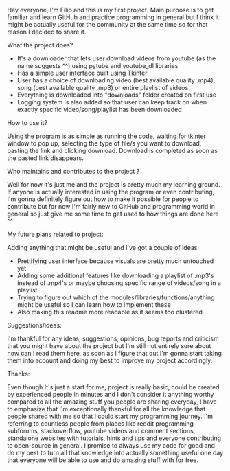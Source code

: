 Hey everyone, I'm Filip and this is my first project. Main purpose is to get familiar and learn GitHub and practice programming in general but I think it might be actually useful for the community at the same time so for that reason I decided to share it.



What the project does?

- It's a downloader that lets user download videos from youtube (as the name suggests ^^) using pytube and youtube_dl libraries
- Has a simple user interface built using Tkinter
- User has a choice of downloading video (best available quality .mp4), song (best available quality .mp3) or entire playlist of videos
- Everything is downloaded into "downloads" folder created on first use
- Logging system is also added so that user can keep track on when exactly specific video/song/playlist has been downloaded



How to use it?

Using the program is as simple as running the code, waiting for tkinter window to pop up, selecting the type of file/s you want to download, pasting the link and clicking download. Download is completed as soon as the pasted link disappears.



Who maintains and contributes to the project ?

Well for now it's just me and the project is pretty much my learning ground. If anyone is actually interested in using the program or even contributing, I'm gonna definitely figure out how to make it possible for people to contribute but for now I'm fairly new to GitHub and programming world in general so just give me some time to get used to how things are done here ^^


My future plans related to project:

Adding anything that might be useful and I've got a couple of ideas:
- Prettifying user interface because visuals are pretty much untouched yet
- Adding some additional features like downloading a playlist of .mp3's instead of .mp4's or maybe choosing specific range of videos/song in a playlist
- Trying to figure out which of the modules/libraries/functions/anything might be useful so I can learn how to implement these
- Also making this readme more readable as it seems too clustered

Suggestions/ideas:

I'm thankful for any ideas, suggestions, opinions, bug reports and criticism that you might have about the project but I'm still not entirely sure about how can I read them here, as soon as I figure that out I'm gonna start taking them into account and doing my best to improve my project accordingly.

Thanks:

Even though It's just a start for me, project is really basic, could be created by experienced people in minutes and I don't consider it anything worthy compared to all the amazing stuff you people are sharing everyday, I have to emphasize that I'm exceptionally thankful for all the knowledge that people shared with me so that I could start my programming journey. I'm referring to countless people from places like reddit programming subforums, stackoverflow, youtube videos and comment sections, standalone websites with tutorials, hints and tips and everyone contributing to open-source in general. I promise to always use my code for good and do my best to turn all that knowledge into actually something useful one day that everyone will be able to use and do amazing stuff with for free.
